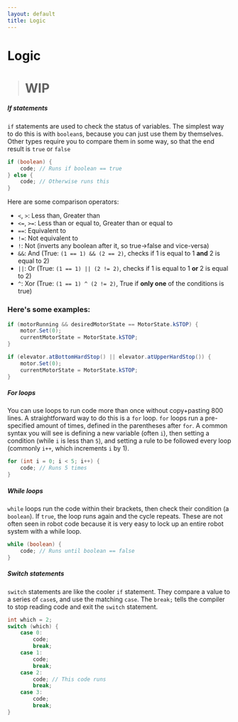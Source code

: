 ```yaml
---
layout: default
title: Logic
---
```

# Logic

> # WIP

##### If statements
`if` statements are used to check the status of variables. The simplest way to do this is with `boolean`s, because you can just use them by themselves. Other types require you to compare them in some way, so that the end result is `true` or `false`
```java
if (boolean) {
    code; // Runs if boolean == true
} else {
    code; // Otherwise runs this
}
```
Here are some comparison operators:
 - `<`, `>`: Less than, Greater than
 - `<=`, `>=`: Less than or equal to, Greater than or equal to
 - `==`: Equivalent to
 - `!=`: Not equivalent to
 - `!`: Not (inverts any boolean after it, so true->false and vice-versa)
 - `&&`: And (True: `(1 == 1) && (2 == 2)`, checks if 1 is equal to 1 **and** 2 is equal to 2)
 - `||`: Or (True: `(1 == 1) || (2 != 2)`, checks if 1 is equal to 1 **or** 2 is equal to 2)
 - `^`: Xor (True: `(1 == 1) ^ (2 != 2)`, True if **only one** of the conditions is true)

### Here's some examples:
```java
if (motorRunning && desiredMotorState == MotorState.kSTOP) {
    motor.Set(0);
    currentMotorState = MotorState.kSTOP;
}
```
```java
if (elevator.atBottomHardStop() || elevator.atUpperHardStop()) {
    motor.Set(0);
    currentMotorState = MotorState.kSTOP;
}
```
##### For loops
You can use loops to run code more than once without copy+pasting 800 lines. A straightforward way to do this is a `for` loop. `for` loops run a pre-specified amount of times, defined in the parentheses after `for`. A common syntax you will see is defining a new variable (often `i`), then setting a condition (while `i` is less than `5`), and setting a rule to be followed every loop (commonly `i++`, which increments `i` by 1).

```java
for (int i = 0; i < 5; i++) {
    code; // Runs 5 times
}
```

##### While loops
`while` loops run the code within their brackets, then check their condition (a `boolean`). If `true`, the loop runs again and the cycle repeats. These are not often seen in robot code because it is very easy to lock up an entire robot system with a while loop.

```java
while (boolean) {
    code; // Runs until boolean == false
}
```

##### Switch statements
`switch` statements are like the cooler `if` statement. They compare a value to a series of `case`s, and use the matching `case`. The `break;` tells the compiler to stop reading code and exit the `switch` statement.

```java
int which = 2;
switch (which) {
    case 0:
        code;
        break;
    case 1:
        code;
        break;
    case 2:
        code; // This code runs
        break;
    case 3:
        code;
        break;
}
```

